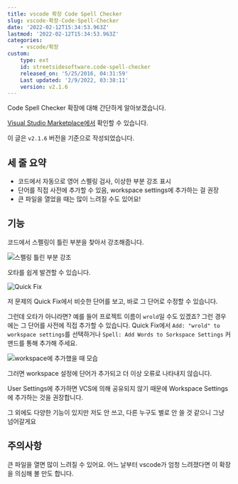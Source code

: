 ```yaml
---
title: vscode 확장 Code Spell Checker
slug: vscode-확장-Code-Spell-Checker
date: '2022-02-12T15:34:53.963Z'
lastmod: '2022-02-12T15:34:53.963Z'
categories:
    - vscode/확장
custom:
    type: ext
    id: streetsidesoftware.code-spell-checker
    released_on: '5/25/2016, 04:31:59'
    Last updated: '2/9/2022, 03:38:11'
    version: v2.1.6
---
```

Code Spell Checker 확장에 대해 간단하게 알아보겠습니다.

[Visual Studio Marketplace에서](https://marketplace.visualstudio.com/items?itemName=streetsidesoftware.code-spell-checker) 확인할 수 있습니다.

이 글은 `v2.1.6` 버전을 기준으로 작성되었습니다.

## 세 줄 요약

- 코드에서 자동으로 영어 스펠링 검사, 이상한 부분 강조 표시
- 단어를 직접 사전에 추가할 수 있음, workspace settings에 추가하는 걸 권장
- 큰 파일을 열었을 때는 많이 느려질 수도 있어요!

## 기능

코드에서 스펠링이 틀린 부분을 찾아서 강조해줍니다.

![스펠링 틀린 부분 강조](../assets/12/problem.png)

오타를 쉽게 발견할 수 있습니다.

![Quick Fix](../assets/12/quick-fix.png)

저 문제의 Quick Fix에서 비슷한 단어를 보고, 바로 그 단어로 수정할 수 있습니다.

그런데 오타가 아니라면? 예를 들어 프로젝트 이름이 `wrold`일 수도 있겠죠?
그런 경우에는 그 단어를 사전에 직접 추가할 수 있습니다.
Quick Fix에서 `Add: "wrold" to workspace settings`를 선택하거나 `Spell: Add Words to Sorkspace Settings` 커맨드를 통해 추가해 주세요.

![workspace에 추가했을 때 모습](../assets/12/workspace.png)

그러면 workspace 설정에 단어가 추가되고 더 이상 오류로 나타내지 않습니다.

User Settings에 추가하면 VCS에 의해 공유되지 않기 때문에 Workspace Settings에 추가하는 것을 권장합니다.

그 외에도 다양한 기능이 있지만 저도 안 쓰고, 다른 누구도 별로 안 쓸 것 같으니 그냥 넘어갈게요

## 주의사항

큰 파일을 열면 많이 느려질 수 있어요. 어느 날부터 vscode가 엄청 느려졌다면 이 확장을 의심해 볼 만도 합니다.
